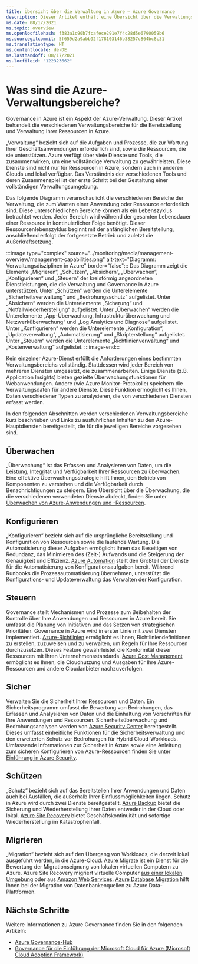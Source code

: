 ```yaml
---
title: Übersicht über die Verwaltung in Azure – Azure Governance
description: Dieser Artikel enthält eine Übersicht über die Verwaltungsbereiche für Azure-Anwendungen und -Ressourcen sowie Links zu Inhalten zu Azure-Verwaltungstools.
ms.date: 08/17/2021
ms.topic: overview
ms.openlocfilehash: f383a1c90b7fcafece291e7f4c28d5e6790059b6
ms.sourcegitcommit: 5f659d2a9abb92f178103146b38257c864bc8c31
ms.translationtype: HT
ms.contentlocale: de-DE
ms.lasthandoff: 08/17/2021
ms.locfileid: "122323662"
---
```

# <a name="what-are-the-azure-management-areas"></a>Was sind die Azure-Verwaltungsbereiche?

Governance in Azure ist ein Aspekt der Azure-Verwaltung. Dieser Artikel behandelt die verschiedenen Verwaltungsbereiche für die Bereitstellung und Verwaltung Ihrer Ressourcen in Azure.

„Verwaltung“ bezieht sich auf die Aufgaben und Prozesse, die zur Wartung Ihrer Geschäftsanwendungen erforderlich sind, sowie die Ressourcen, die sie unterstützen. Azure verfügt über viele Dienste und Tools, die zusammenwirken, um eine vollständige Verwaltung zu gewährleisten. Diese Dienste sind nicht nur für Ressourcen in Azure, sondern auch in anderen Clouds und lokal verfügbar. Das Verständnis der verschiedenen Tools und deren Zusammenspiel ist der erste Schritt bei der Gestaltung einer vollständigen Verwaltungsumgebung.

Das folgende Diagramm veranschaulicht die verschiedenen Bereiche der Verwaltung, die zum Warten einer Anwendung oder Ressource erforderlich sind. Diese unterschiedlichen Bereiche können als ein Lebenszyklus betrachtet werden. Jeder Bereich wird während der gesamten Lebensdauer einer Ressource in kontinuierlicher Folge benötigt. Dieser Ressourcenlebenszyklus beginnt mit der anfänglichen Bereitstellung, anschließend erfolgt der fortgesetzte Betrieb und zuletzt die Außerkraftsetzung.

:::image type="complex" source="../monitoring/media/management-overview/management-capabilities.png" alt-text="Diagramm: Verwaltungsdisziplinen in Azure" border="false":::
   Das Diagramm zeigt die Elemente „Migrieren“, „Schützen“, „Absichern“, „Überwachen“, „Konfigurieren“ und „Steuern“ der kreisförmig angeordneten Dienstleistungen, die die Verwaltung und Governance in Azure unterstützen. Unter „Schützen“ werden die Unterelemente „Sicherheitsverwaltung“ und „Bedrohungsschutz“ aufgelistet. Unter „Absichern“ werden die Unterelemente „Sicherung“ und „Notfallwiederherstellung“ aufgelistet. Unter „Überwachen“ werden die Unterelemente „App-Überwachung, Infrastrukturüberwachung und Netzwerküberwachung“ und „Log Analytics und Diagnose“ aufgelistet. Unter „Konfigurieren“ werden die Unterelemente „Konfiguration“, „Updateverwaltung“, „Automatisierung“ und „Skripterstellung“ aufgelistet. Unter „Steuern“ werden die Unterelemente „Richtlinienverwaltung“ und „Kostenverwaltung“ aufgelistet.
:::image-end:::

Kein einzelner Azure-Dienst erfüllt die Anforderungen eines bestimmten Verwaltungsbereichs vollständig. Stattdessen wird jeder Bereich von mehreren Diensten umgesetzt, die zusammenarbeiten. Einige Dienste (z.B. Application Insights) bieten gezielte Überwachungsfunktionen für Webanwendungen. Andere (wie Azure Monitor-Protokolle) speichern die Verwaltungsdaten für andere Dienste. Diese Funktion ermöglicht es Ihnen, Daten verschiedener Typen zu analysieren, die von verschiedenen Diensten erfasst werden.

In den folgenden Abschnitten werden verschiedenen Verwaltungsbereiche kurz beschrieben und Links zu ausführlichen Inhalten zu den Azure-Hauptdiensten bereitgestellt, die für die jeweiligen Bereiche vorgesehen sind.

## <a name="monitor"></a>Überwachen

„Überwachung“ ist das Erfassen und Analysieren von Daten, um die Leistung, Integrität und Verfügbarkeit Ihrer Ressourcen zu überwachen. Eine effektive Überwachungsstrategie hilft Ihnen, den Betrieb von Komponenten zu verstehen und die Verfügbarkeit durch Benachrichtigungen zu steigern. Eine Übersicht über die Überwachung, die die verschiedenen verwendeten Dienste abdeckt, finden Sie unter [Überwachen von Azure-Anwendungen und -Ressourcen](../azure-monitor/overview.md).

## <a name="configure"></a>Konfigurieren

„Konfigurieren“ bezieht sich auf die ursprüngliche Bereitstellung und Konfiguration von Ressourcen sowie die laufende Wartung.
Die Automatisierung dieser Aufgaben ermöglicht Ihnen das Beseitigen von Redundanz, das Minimieren des (Zeit-) Aufwands und die Steigerung der Genauigkeit und Effizienz. [Azure Automation](../automation/automation-intro.md) stellt den Großteil der Dienste für die Automatisierung von Konfigurationsaufgaben bereit. Während Runbooks die Prozessautomatisierung übernehmen, unterstützt die Konfigurations- und Updateverwaltung das Verwalten der Konfiguration.

## <a name="govern"></a>Steuern

Governance stellt Mechanismen und Prozesse zum Beibehalten der Kontrolle über Ihre Anwendungen und Ressourcen in Azure bereit. Sie umfasst die Planung von Initiativen und das Setzen von strategischen Prioritäten.
Governance in Azure wird in erster Linie mit zwei Diensten implementiert. [Azure-Richtlinien](./policy/overview.md) ermöglicht es Ihnen, Richtliniendefinitionen zu erstellen, zuzuweisen und zu verwalten, um Regeln für Ihre Ressourcen durchzusetzen.
Dieses Feature gewährleistet die Konformität dieser Ressourcen mit Ihren Unternehmensstandards.
[Azure Cost Management](../cost-management-billing/cost-management-billing-overview.md) ermöglicht es Ihnen, die Cloudnutzung und Ausgaben für Ihre Azure-Ressourcen und andere Cloudanbieter nachzuverfolgen.

## <a name="secure"></a>Sicher

Verwalten Sie die Sicherheit Ihrer Ressourcen und Daten. Ein Sicherheitsprogramm umfasst die Bewertung von Bedrohungen, das Erfassen und Analysieren von Daten und die Einhaltung von Vorschriften für Ihre Anwendungen und Ressourcen. Sicherheitsüberwachung und Bedrohungsanalysen werden von [Azure Security Center](../security-center/security-center-introduction.md) bereitgestellt. Dieses umfasst einheitliche Funktionen für die Sicherheitsverwaltung und den erweiterten Schutz vor Bedrohungen für Hybrid Cloud-Workloads. Umfassende Informationen zur Sicherheit in Azure sowie eine Anleitung zum sicheren Konfigurieren von Azure-Ressourcen finden Sie unter [Einführung in Azure Security](../security/fundamentals/overview.md).

## <a name="protect"></a>Schützen

„Schutz“ bezieht sich auf das Bereitstellen Ihrer Anwendungen und Daten auch bei Ausfällen, die außerhalb Ihrer Einflussmöglichkeiten liegen. Schutz in Azure wird durch zwei Dienste bereitgestellt. [Azure Backup](../backup/backup-overview.md) bietet die Sicherung und Wiederherstellung Ihrer Daten entweder in der Cloud oder lokal. [Azure Site Recovery](../site-recovery/site-recovery-overview.md) bietet Geschäftskontinuität und sofortige Wiederherstellung im Katastrophenfall.

## <a name="migrate"></a>Migrieren

„Migration“ bezieht sich auf den Übergang von Workloads, die derzeit lokal ausgeführt werden, in die Azure-Cloud.
[Azure Migrate](../migrate/migrate-services-overview.md) ist ein Dienst für die Bewertung der Migrationseignung von lokalen virtuellen Computern zu Azure. Azure Site Recovery migriert virtuelle Computer [aus einer lokalen Umgebung](../site-recovery/migrate-tutorial-on-premises-azure.md) oder aus [Amazon Web Services](../site-recovery/migrate-tutorial-aws-azure.md). [Azure Database Migration](../dms/dms-overview.md) hilft Ihnen bei der Migration von Datenbankenquellen zu Azure Data-Plattformen.

## <a name="next-steps"></a>Nächste Schritte

Weitere Informationen zu Azure Governance finden Sie in den folgenden Artikeln:

- [Azure Governance-Hub](./index.yml)
- [Governance für die Einführung der Microsoft Cloud für Azure (Microsoft Cloud Adoption Framework)](/azure/cloud-adoption-framework/govern/)
